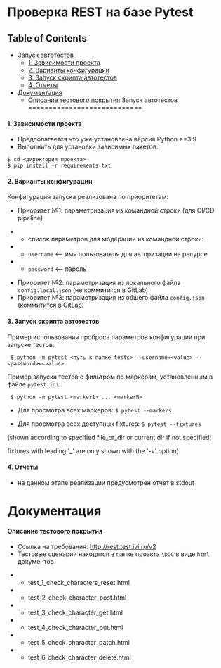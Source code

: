 Проверка REST на базе Pytest
============================

Table of Contents
-----------------
* [Запуск автотестов](#запуск-автотестов)
  * [1. Зависимости проекта](#1-зависимости-проекта)
  * [2. Варианты конфигурации](#2-варианты-конфигурации)
  * [3. Запуск скрипта автотестов](#3-запуск-скрипта-автотестов)
  * [4. Отчеты](#4-отчеты)
* [Документация](#Документация)
  * [Описание тестового покрытия](#описание-тестового-покрытия)
Запуск автотестов
============================
#### 1. Зависимости проекта
- Предполагается что уже установлена версия Python >=3.9
- Выполнить для установки зависимых пакетов:
```
$ cd <директория проекта>
$ pip install -r requirements.txt
```
#### 2. Варианты конфигурации
Конфигурация запуска реализована по приоритетам:
- Приоритет №1: параметризация из командной строки (для CI/CD pipeline)
 * * список параметров для модерации из командной строки:
 * * `username`  <-- имя пользователя для авторизации на ресурсе
 * * `password`  <-- пароль
- Приоритет №2: параметризация из локального файла `config.local.json` (не коммитится в GitLab)
- Приоритет №3: параметризация из общего файла `config.json` (коммитится в GitLab)
#### 3. Запуск скрипта автотестов
Пример использования проброса параметров конфигурации при запуске тестов:
```
 $ python -m pytest <путь к папке tests> --username=<value> --<password>=<valuе>
```
Пример запуска тестов с фильтром по маркерам, установленным в файле `pytest.ini`:
```
 $ python -m pytest <marker1> ... <markerN>
```
- Для просмотра всех маркеров: ```$ pytest --markers```

- Для просмотра всех доступных fixtures: ```$ pytest --fixtures```

(shown according to specified file_or_dir or current dir if not specified;

fixtures with leading '_' are only shown with the '-v' option)

#### 4. Отчеты
- на данном этапе реализации предусмотрен отчет в stdout

Документация
============================
#### Описание тестового покрытия
- Ссылка на требования: http://rest.test.ivi.ru/v2
- Тестовые сценарии находятся в папке проэкта  ```\DOC``` в виде ```html``` документов
 * * test_1_check_characters_reset.html
 * * test_2_check_character_post.html
 * * test_3_check_character_get.html
 * * test_4_check_character_put.html
 * * test_5_check_character_patch.html
 * * test_6_check_character_delete.html